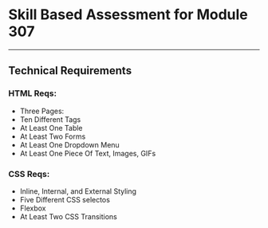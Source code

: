 # Skill Based Assessment for Module 307 #
---
## Technical Requirements ## 
### HTML Reqs: ###
- Three Pages: 
- Ten Different Tags
- At Least One Table
- At Least Two Forms
- At Least One Dropdown Menu
- At Least One Piece Of Text, Images, GIFs
### CSS Reqs: ###
- Inline, Internal, and External Styling
- Five Different CSS selectos
- Flexbox
- At Least Two CSS Transitions